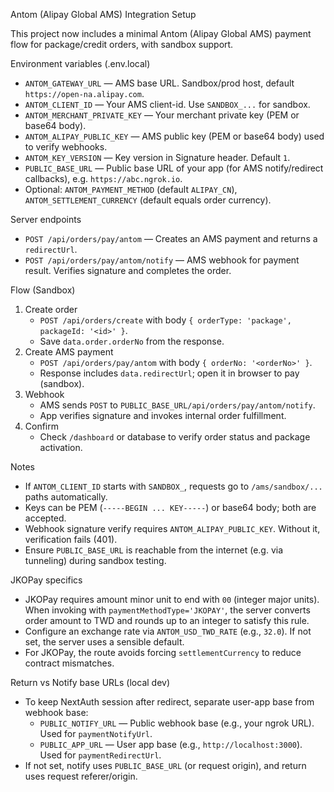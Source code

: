 Antom (Alipay Global AMS) Integration Setup

This project now includes a minimal Antom (Alipay Global AMS) payment flow for package/credit orders, with sandbox support.

Environment variables (.env.local)
- `ANTOM_GATEWAY_URL` — AMS base URL. Sandbox/prod host, default `https://open-na.alipay.com`.
- `ANTOM_CLIENT_ID` — Your AMS client-id. Use `SANDBOX_...` for sandbox.
- `ANTOM_MERCHANT_PRIVATE_KEY` — Your merchant private key (PEM or base64 body).
- `ANTOM_ALIPAY_PUBLIC_KEY` — AMS public key (PEM or base64 body) used to verify webhooks.
- `ANTOM_KEY_VERSION` — Key version in Signature header. Default `1`.
- `PUBLIC_BASE_URL` — Public base URL of your app (for AMS notify/redirect callbacks), e.g. `https://abc.ngrok.io`.
- Optional: `ANTOM_PAYMENT_METHOD` (default `ALIPAY_CN`), `ANTOM_SETTLEMENT_CURRENCY` (default equals order currency).

Server endpoints
- `POST /api/orders/pay/antom` — Creates an AMS payment and returns a `redirectUrl`.
- `POST /api/orders/pay/antom/notify` — AMS webhook for payment result. Verifies signature and completes the order.

Flow (Sandbox)
1) Create order
   - `POST /api/orders/create` with body `{ orderType: 'package', packageId: '<id>' }`.
   - Save `data.order.orderNo` from the response.
2) Create AMS payment
   - `POST /api/orders/pay/antom` with body `{ orderNo: '<orderNo>' }`.
   - Response includes `data.redirectUrl`; open it in browser to pay (sandbox).
3) Webhook
   - AMS sends `POST` to `PUBLIC_BASE_URL/api/orders/pay/antom/notify`.
   - App verifies signature and invokes internal order fulfillment.
4) Confirm
   - Check `/dashboard` or database to verify order status and package activation.

Notes
- If `ANTOM_CLIENT_ID` starts with `SANDBOX_`, requests go to `/ams/sandbox/...` paths automatically.
- Keys can be PEM (`-----BEGIN ... KEY-----`) or base64 body; both are accepted.
- Webhook signature verify requires `ANTOM_ALIPAY_PUBLIC_KEY`. Without it, verification fails (401).
- Ensure `PUBLIC_BASE_URL` is reachable from the internet (e.g. via tunneling) during sandbox testing.

JKOPay specifics
- JKOPay requires amount minor unit to end with `00` (integer major units). When invoking with `paymentMethodType='JKOPAY'`, the server converts order amount to TWD and rounds up to an integer to satisfy this rule.
- Configure an exchange rate via `ANTOM_USD_TWD_RATE` (e.g., `32.0`). If not set, the server uses a sensible default.
- For JKOPay, the route avoids forcing `settlementCurrency` to reduce contract mismatches.

Return vs Notify base URLs (local dev)
- To keep NextAuth session after redirect, separate user-app base from webhook base:
  - `PUBLIC_NOTIFY_URL` — Public webhook base (e.g., your ngrok URL). Used for `paymentNotifyUrl`.
  - `PUBLIC_APP_URL` — User app base (e.g., `http://localhost:3000`). Used for `paymentRedirectUrl`.
- If not set, notify uses `PUBLIC_BASE_URL` (or request origin), and return uses request referer/origin.
